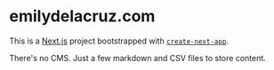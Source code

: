 # emilydelacruz.com

This is a [Next.js](https://nextjs.org) project bootstrapped with [`create-next-app`](https://nextjs.org/docs/app/api-reference/cli/create-next-app).

There's no CMS. Just a few markdown and CSV files to store content.